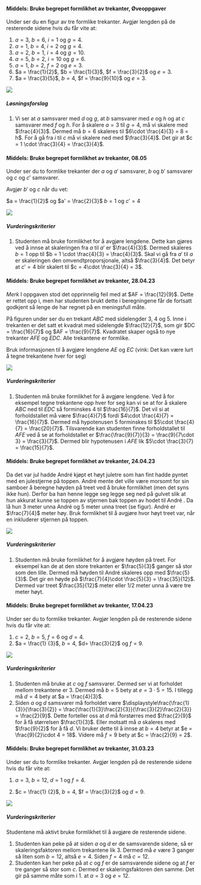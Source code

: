 #### Middels: Bruke begrepet formlikhet av trekanter,  Øveoppgaver

Under ser du en figur av tre formlike trekanter. Avgjør lengden på de resterende sidene hvis du får vite at:

1. $a = 3$, $b = 6$, $i = 1$ og $g = 4$.
2. $a = 1$, $b = 4$, $i = 2$ og $g = 4$.
3. $a = 2$, $b = 1$, $i = 4$ og $g = 10$.
4. $a = 5$, $b = 2$, $i = 10$ og $g = 6$.
5. $a = 1$, $b = 2$, $f = 2$ og $e = 3$.
6. $a = \frac{1}{2}$, $b = \frac{1}{3}$, $f = \frac{3}{2}$ og $e = 3$.
7. $a = \frac{3}{5}$, $b = 4$, $f = \frac{9}{10}$ og $e = 3$.

![](https://raw.githubusercontent.com/Andremartiny/MA-173/main/img/2023-03-30-14-23-27.png)

##### Løsningsforslag

1. Vi ser at $a$ samsvarer med $d$ og $g$, at $b$ samsvarer med $e$ og $h$ og at $c$ samsvarer med $f$ og $h$. For å skalere $a = 3$ til $g = 4$, må vi skalere med $\frac{4}{3}$. Dermed må $b = 6$ skaleres til $6\cdot \frac{4}{3} = 8 = h$. For å gå fra $i$ til $c$ må vi skalere ned med $\frac{3}{4}$. Det gir at $c = 1 \cdot \frac{3}{4} = \frac{3}{4}$.

#### Middels: Bruke begrepet formlikhet av trekanter,  08.05

Under ser du to formlike trekanter der $a$ og $a'$ samsvarer, $b$ og $b'$ samsvarer og $c$ og $c'$ samsvarer. 

Avgjør $b'$ og $c$ når du vet: 

$a = \frac{1}{2}$ og $a' = \frac{2}{3}$
$b = 1$ og $c' = 4$

![](https://raw.githubusercontent.com/Andremartiny/MA-173/main/img/2023-05-06-08-43-02.png)

##### Vurderingskriterier

1. Studenten må bruke formlikhet for å avgjøre lengdene. Dette kan gjøres ved å innse at skaleringen fra $a$ til $a'$ er $\frac{4}{3}$. Dermed skaleres $b = 1$ opp til $b = 1 \cdot \frac{4}{3} = \frac{4}{3}$. Skal vi gå fra $a'$ til $a$ er skaleringen den omvendtproporsjonale, altså $\frac{3}{4}$. Det betyr at $c' = 4$ blir skalert til $c = 4\cdot \frac{3}{4} = 3$.

#### Middels: Bruke begrepet formlikhet av trekanter,  28.04.23

*Merk* I oppgaven stod det opprinnelig feil med at $AF = \frac{12}{9}$. Dette er rettet opp i, men har studenten brukt dette i beregningene får de fortsatt godkjent så lenge de har regnet på en meningsfull måte.

På figuren under ser du en trekant $ABC$ med sidelengder $3$, $4$ og $5$. Inne i trekanten er det satt et kvadrat med sidelengde $\frac{12}{7}$, som gir $DC = \frac{16}{7}$ og $AF = \frac{9}{7}$. Kvadratet skaper også to nye trekanter $AFE$ og $EDC$. Alle trekantene er formlike. 

Bruk informasjonen til å avgjøre lengdene $AE$ og $EC$ (vink: Det kan være lurt å tegne trekantene hver for seg)

![](https://raw.githubusercontent.com/Andremartiny/MA-173/main/img/2023-04-26-13-00-01.png)

##### Vurderingskriterier

1. Studenten må bruke formlikhet for å avgjøre lengdene. Ved å for eksempel tegne trekantene opp hver for seg kan vi se at for å skalere $ABC$ ned til $EDC$ så forminskes $4$ til $\frac{16}{7}$. Det vil si at forholdstallet må være $\frac{4}{7}$ fordi $4\cdot \frac{4}{7} = \frac{16}{7}$. Dermed må hypotenusen $5$ forminskes til $5\cdot \frac{4}{7} = \frac{20}{7}$. Tilsvarende kan studenten finne forholdstallet til $AFE$ ved å se at forholdstallet er $\frac{\frac{9}{7}}{3} = \frac{9}{7\cdot 3} = \frac{3}{7}$. Dermed blir hypotenusen i $AFE$ lik $5\cdot \frac{3}{7} = \frac{15}{7}$.

#### Middels: Bruke begrepet formlikhet av trekanter,  24.04.23

Da det var jul hadde André kjøpt et høyt juletre som han fint hadde pyntet med en julestjerne på toppen. André mente det ville være morsomt for sin samboer å beregne høyden på treet ved å bruke formlikhet (men det syns ikke hun). Derfor ba han henne legge seg legge seg ned på gulvet slik at hun akkurat kunne se toppen av stjernen bak toppen av hodet til André . Da lå hun 3 meter unna André og 5 meter unna treet (se figur). André er $\frac{7}{4}$ meter høy. Bruk formlikhet til å avgjøre hvor høyt treet var, når en inkluderer stjernen på toppen.

![](https://raw.githubusercontent.com/Andremartiny/MA-173/main/img/geo/juletre.png)

##### Vurderingskriterier

1. Studenten må bruke formlikhet for å avgjøre høyden på treet. For eksempel kan de at den store trekanten er $\frac{5}{3}$ ganger så stor som den lille. Dermed må høyden til André skaleres opp med $\frac{5}{3}$. Det gir en høyde på $\frac{7}{4}\cdot \frac{5}{3} = \frac{35}{12}$. Dermed var treet $\frac{35}{12}$ meter eller $1/2$ meter unna å være tre meter høyt.

#### Middels: Bruke begrepet formlikhet av trekanter,  17.04.23

Under ser du to formlike trekanter. Avgjør lengden på de resterende sidene hvis du får vite at:

1. $c = 2$, $b = 5$, $f = 6$ og $d = 4$.
2. $a = \frac{1} {3}$, $b = 4$, $d= \frac{3}{2}$ og $f = 9$.

![](https://raw.githubusercontent.com/Andremartiny/MA-173/main/img/2023-03-30-14-43-14.png)

##### Vurderingskriterier

1. Studenten må bruke at $c$ og $f$ samsvarer. Dermed ser vi at forholdet mellom trekantene er $3$. Dermed må $b = 5$ bety at $e = 3\cdot 5 = 15$. I tillegg må $d = 4$ bety at $a = \frac{4}{3}$.
2. Siden $a$ og $d$ samsvarer må forholdet være $\displaystyle\frac{\frac{1}{3}}{\frac{3}{2}} = \frac{\frac{1}{3}\frac{2}{3}}{\frac{3}{2}\frac{2}{3}} = \frac{2}{9}$. Dette forteller oss at $d$ må forstørres med $\frac{2}{9}$ for å få størrelsen $\frac{1}{3}$. Eller motsatt må $a$ skaleres med $\frac{9}{2}$ for å få $d$. Vi bruker dette til å innse at $b = 4$ betyr at $e = \frac{9}{2}\cdot 4 = 18$. Videre må $f = 9$ bety at $c = \frac{2}{9} = 2$.

#### Middels: Bruke begrepet formlikhet av trekanter,  31.03.23

Under ser du to formlike trekanter. Avgjør lengden på de resterende sidene hvis du får vite at:

1. $a = 3$, $b = 12$, $d = 1$ og $f = 4$.

2. $c = \frac{1} {2}$, $b = 4$, $f = \frac{3}{2}$ og $d = 9$.

![](https://raw.githubusercontent.com/Andremartiny/MA-173/main/img/2023-03-30-14-43-14.png)

##### Vurderingskriterier

Studentene må aktivt bruke formlikhet til å avgjøre de resterende sidene.

1. Studenten kan peke på at siden $a$ og $d$ er de samsvarende sidene, så er skaleringsfaktoren mellom trekantene lik $3$. Dermed må $e$ være $3$ ganger så liten som $b = 12$, altså $e = 4$. Siden $f = 4$ må $c = 12$.
2. Studenten kan her peke på at $c$ og $f$ er de samsvarende sidene og at $f$ er tre ganger så stor som $c$. Dermed er skaleringsfaktoren den samme. Det gir på samme måte som i 1. at $a = 3$ og $e = 12$.


